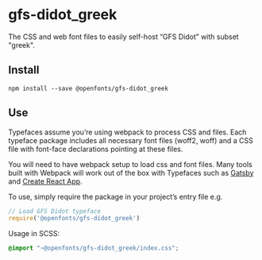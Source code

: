 
# gfs-didot_greek

The CSS and web font files to easily self-host “GFS Didot” with subset "greek".

## Install

`npm install --save @openfonts/gfs-didot_greek`

## Use

Typefaces assume you’re using webpack to process CSS and files. Each typeface
package includes all necessary font files (woff2, woff) and a CSS file with
font-face declarations pointing at these files.

You will need to have webpack setup to load css and font files. Many tools built
with Webpack will work out of the box with Typefaces such as [Gatsby](https://github.com/gatsbyjs/gatsby)
and [Create React App](https://github.com/facebookincubator/create-react-app).

To use, simply require the package in your project’s entry file e.g.

```javascript
// Load GFS Didot typeface
require('@openfonts/gfs-didot_greek')
```

Usage in SCSS:
```scss
@import "~@openfonts/gfs-didot_greek/index.css";
```
